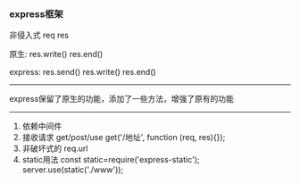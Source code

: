 ### express框架
非侵入式 req res

原生:
res.write()
res.end()

express:
res.send()
res.write()
res.end()

---

express保留了原生的功能，添加了一些方法，增强了原有的功能

----


1. 依赖中间件
2. 接收请求
  get/post/use
  get('/地址', function (req, res){});
3. 非破坏式的
  req.url
4. static用法
  const static=require('express-static');
  server.use(static('./www'));